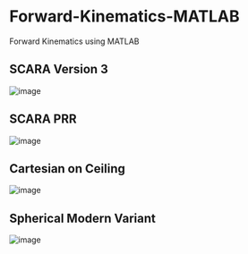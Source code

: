 # Forward-Kinematics-MATLAB
Forward Kinematics using MATLAB

## SCARA Version 3

![image](https://github.com/t1pen/Forward-Kinematics-MATLAB/assets/157614863/2c5246e5-2906-4b37-9bd7-0b6129d7b0f7)

## SCARA PRR

![image](https://github.com/t1pen/Forward-Kinematics-MATLAB/assets/157614863/a9582f14-e715-425d-b269-307a3dde6990)

## Cartesian on Ceiling

![image](https://github.com/t1pen/Forward-Kinematics-MATLAB/assets/157614863/a1cdd3fb-af3d-4d2b-a21c-90289ea541f1)

## Spherical Modern Variant

![image](https://github.com/t1pen/Forward-Kinematics-MATLAB/assets/157614863/288e8f2c-92db-42db-939c-fbcb5ff9dc41)



